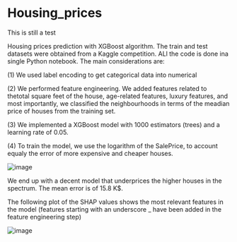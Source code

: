 # Housing_prices

This is still a test

Housing prices prediction with XGBoost algorithm. The train and test datasets were obtained from a Kaggle competition. ALl the code is done ina  single Python notebook. The main considerations are:

  (1) We used label encoding to get categorical data into numerical

  (2) We performed feature engineering. We added features related to thetotal square feet of the house, age-related features, luxury features, and most importantly, we classified the neighbourhoods in terms of the meadian price of houses from the training set.

  (3) We implemented a XGBoost model with 1000 estimators (trees) and a learning rate of 0.05.

  (4) To train the model, we use the logarithm of the SalePrice, to account equaly the error of more expensive and cheaper houses.

![image](https://github.com/user-attachments/assets/0615b2ac-2572-4f19-aeb0-2bf47fb5d7c7)

We end up with a decent model that underprices the higher houses in the spectrum. The mean error is of 15.8 K$.

The following plot of the SHAP values shows the most relevant features in the model (features starting with an underscore _ have been added in the feature engineering step)

![image](https://github.com/user-attachments/assets/f74521c6-4e9e-40f7-a34f-ca852c696dbe)
